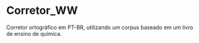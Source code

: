 # Corretor_WW
Corretor ortográfico em PT-BR, utilizando um corpus baseado em um livro de ensino de química.
